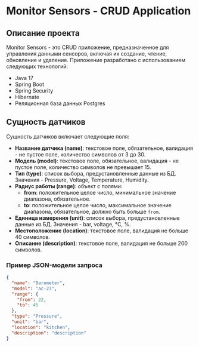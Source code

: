 # Monitor Sensors - CRUD Application

## Описание проекта

Monitor Sensors - это CRUD приложение, предназначенное для управления данными сенсоров, включая их создание, чтение, обновление и удаление. Приложение разработано с использованием следующих технологий:

- Java 17
- Spring Boot 
- Spring Security 
- Hibernate
- Реляционная база данных Postgres 

## Сущность датчиков

Сущность датчиков включает следующие поля:

- **Название датчика (name)**: текстовое поле, обязательное, валидация - не пустое поле, количество символов от 3 до 30.
- **Модель (model)**: текстовое поле, обязательное, валидация - не пустое поле, количество символов не превышает 15.
- **Тип (type)**: список выбора, предустановленные данные из БД. Значения - Pressure, Voltage, Temperature, Humidity.
- **Радиус работы (range)**: объект с полями:
  - **from**: положительное целое число, минимальное значение диапазона, обязательное.
  - **to**: положительное целое число, максимальное значение диапазона, обязательное, должно быть больше `from`.
- **Единица измерения (unit)**: список выбора, предустановленные данные из БД. Значения - bar, voltage, °С, %.
- **Местоположение (location)**: текстовое поле, валидация не больше 40 символов.
- **Описание (description)**: текстовое поле, валидация не больше 200 символов.

### Пример JSON-модели запроса

```json
{
  "name": "Barometer", 
  "model": "ac-23", 
  "range": {
    "from": 22, 
    "to": 45
  },
  "type": "Pressure",
  "unit": "bar", 
  "location": "kitchen", 
  "description": "description"
}
